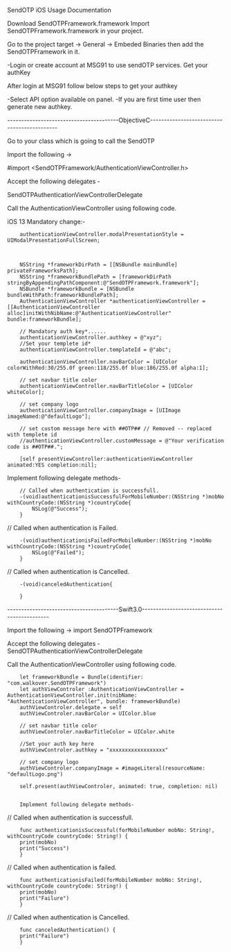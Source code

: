 

SendOTP iOS Usage Documentation

Download SendOTPFramework.framework
Import SendOTPFramework.framework in your project.

Go to the project target  -> General -> Embeded Binaries then add the SendOTPFramework in it.

-Login or create account at MSG91 to use sendOTP services.
Get your authKey

After login at MSG91 follow below steps to get your authkey

-Select API option available on panel.
-If you are first time user then generate new authkey.




----------------------------------------ObjectiveC--------------------------------------------

Go to your class which is going to call the SendOTP 


Import the following ->

#import <SendOTPFramework/AuthenticationViewController.h>

Accept the following delegates -  <SendOTPAuthenticationViewControllerDelegate>

SendOTPAuthenticationViewControllerDelegate

Call the AuthenticationViewController using following code.

iOS 13 Mandatory change:-

        authenticationViewController.modalPresentationStyle = UIModalPresentationFullScreen;



        NSString *frameworkDirPath = [[NSBundle mainBundle] privateFrameworksPath];
        NSString *frameworkBundlePath = [frameworkDirPath stringByAppendingPathComponent:@"SendOTPFramework.framework"];
        NSBundle *frameworkBundle = [NSBundle bundleWithPath:frameworkBundlePath];
        AuthenticationViewController *authenticationViewController = [[AuthenticationViewController alloc]initWithNibName:@"AuthenticationViewController" bundle:frameworkBundle];

        // Mandatory auth key*......
        authenticationViewController.authkey = @"xyz";
        //Set your templete id*
        authenticationViewController.templateId = @"abc";
        
        authenticationViewController.navBarColor = [UIColor colorWithRed:30/255.0f green:118/255.0f blue:186/255.0f alpha:1];

        // set navbar title color
        authenticationViewController.navBarTitleColor = [UIColor whiteColor];

        // set company logo
        authenticationViewController.companyImage = [UIImage imageNamed:@"defaultLogo"];

        // set custom message here with ##OTP## // Removed -- replaced with templete id
        //authenticationViewController.customMessage = @"Your verification code is ##OTP##.";

        [self presentViewController:authenticationViewController animated:YES completion:nil];


Implement following delegate methods-

        // Called when authentication is successfull.
        -(void)authenticationisSuccessfulForMobileNumber:(NSString *)mobNo withCountryCode:(NSString *)countryCode{
            NSLog(@"Success");
        }

// Called when authentication is Failed.

        -(void)authenticationisFailedForMobileNumber:(NSString *)mobNo withCountryCode:(NSString *)countryCode{
            NSLog(@"Failed");
        }

// Called when authentication is Cancelled.

        -(void)canceledAuthentication{
           
        }


----------------------------------------Swift3.0--------------------------------------------


Import the following ->
import SendOTPFramework

Accept the following delegates -  SendOTPAuthenticationViewControllerDelegate

Call the AuthenticationViewController using following code.

        let frameworkBundle = Bundle(identifier: "com.walkover.SendOTPFramework")
        let authViewControler :AuthenticationViewController = AuthenticationViewController.init(nibName: "AuthenticationViewController", bundle: frameworkBundle)
        authViewControler.delegate = self
        authViewControler.navBarColor = UIColor.blue

        // set navbar title color
        authViewControler.navBarTitleColor = UIColor.white

        //Set your auth key here
        authViewControler.authkey = "xxxxxxxxxxxxxxxxxx"

        // set company logo
        authViewControler.companyImage = #imageLiteral(resourceName: "defaultLogo.png")

        self.present(authViewControler, animated: true, completion: nil)

        
        Implement following delegate methods-

// Called when authentication is successfull.

        func authenticationisSuccessful(forMobileNumber mobNo: String!, withCountryCode countryCode: String!) {
        print(mobNo)
        print("Success")
        }

// Called when authentication is failed.

        func authenticationisFailed(forMobileNumber mobNo: String!, withCountryCode countryCode: String!) {
        print(mobNo)
        print("Failure")
        }

// Called when authentication is Cancelled.

        func canceledAuthentication() {
        print("Failure")
        }

